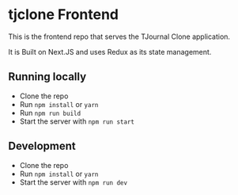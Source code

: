 # tjclone Frontend

This is the frontend repo that serves the TJournal Clone application.

It is Built on Next.JS and uses Redux as its state management.

## Running locally

- Clone the repo
- Run `npm install` or `yarn`
- Run `npm run build`
- Start the server with `npm run start`

## Development

- Clone the repo
- Run `npm install` or `yarn`
- Start the server with `npm run dev`
